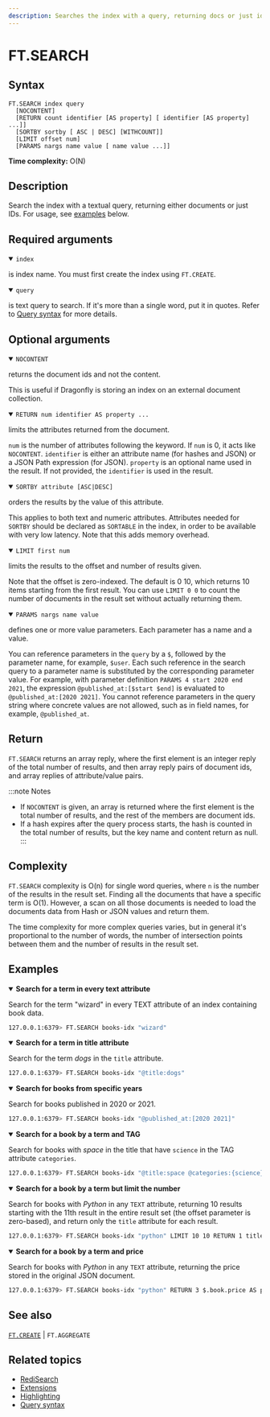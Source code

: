```yaml
---
description: Searches the index with a query, returning docs or just ids
---
```


# FT.SEARCH

## Syntax

    FT.SEARCH index query
      [NOCONTENT]
      [RETURN count identifier [AS property] [ identifier [AS property] ...]]
      [SORTBY sortby [ ASC | DESC] [WITHCOUNT]]
      [LIMIT offset num]
      [PARAMS nargs name value [ name value ...]]

**Time complexity:** O(N)

## Description

Search the index with a textual query, returning either documents or just IDs.
For usage, see [examples](#examples) below.

## Required arguments

<details open>
<summary><code>index</code></summary>

is index name. You must first create the index using `FT.CREATE`.
</details>

<details open>
<summary><code>query</code></summary> 

is text query to search. If it's more than a single word, put it in quotes.
Refer to [Query syntax](https://redis.io/docs/interact/search-and-query/query/) for more details.
</details>

## Optional arguments

<details open>
<summary><code>NOCONTENT</code></summary>

returns the document ids and not the content.

This is useful if Dragonfly is storing an index on an external document collection.
</details>

<details open>
<summary><code>RETURN num identifier AS property ...</code></summary>

limits the attributes returned from the document.

`num` is the number of attributes following the keyword. If `num` is 0, it acts like `NOCONTENT`.
`identifier` is either an attribute name (for hashes and JSON) or a JSON Path expression (for JSON).
`property` is an optional name used in the result. If not provided, the `identifier` is used in the result.
</details>

<details open>
<summary><code>SORTBY attribute [ASC|DESC]</code></summary>

orders the results by the value of this attribute.

This applies to both text and numeric attributes.
Attributes needed for `SORTBY` should be declared as `SORTABLE` in the index, in order to be available with very low latency.
Note that this adds memory overhead.
</details>

<details open>
<summary><code>LIMIT first num</code></summary>

limits the results to the offset and number of results given.

Note that the offset is zero-indexed.
The default is 0 10, which returns 10 items starting from the first result.
You can use `LIMIT 0 0` to count the number of documents in the result set without actually returning them.
</details>

<details open>
<summary><code>PARAMS nargs name value</code></summary>

defines one or more value parameters. Each parameter has a name and a value.

You can reference parameters in the `query` by a `$`, followed by the parameter name, for example, `$user`.
Each such reference in the search query to a parameter name is substituted by the corresponding parameter value.
For example, with parameter definition `PARAMS 4 start 2020 end 2021`, the expression `@published_at:[$start $end]` is evaluated to `@published_at:[2020 2021]`.
You cannot reference parameters in the query string where concrete values are not allowed, such as in field names, for example, `@published_at`.
</details>

## Return

`FT.SEARCH` returns an array reply, where the first element is an integer reply of the total number of results, and then array reply pairs of document ids, and array replies of attribute/value pairs.

:::note Notes
- If `NOCONTENT` is given, an array is returned where the first element is the total number of results, and the rest of the members are document ids.
- If a hash expires after the query process starts, the hash is counted in the total number of results, but the key name and content return as null.
:::

## Complexity

`FT.SEARCH` complexity is O(n) for single word queries, where `n` is the number of the results in the result set.
Finding all the documents that have a specific term is O(1).
However, a scan on all those documents is needed to load the documents data from Hash or JSON values and return them.

The time complexity for more complex queries varies, but in general it's proportional to the number of words,
the number of intersection points between them and the number of results in the result set.

## Examples

<details open>
<summary><b>Search for a term in every text attribute</b></summary>

Search for the term "wizard" in every TEXT attribute of an index containing book data.

``` bash
127.0.0.1:6379> FT.SEARCH books-idx "wizard"
```
</details>

<details open>
<summary><b>Search for a term in title attribute</b></summary>

Search for the term _dogs_ in the `title` attribute.

``` bash
127.0.0.1:6379> FT.SEARCH books-idx "@title:dogs"
```
</details>

<details open>
<summary><b>Search for books from specific years</b></summary>

Search for books published in 2020 or 2021.

``` bash
127.0.0.1:6379> FT.SEARCH books-idx "@published_at:[2020 2021]"
```
</details>

<details open>
<summary><b>Search for a book by a term and TAG</b></summary>

Search for books with _space_ in the title that have `science` in the TAG attribute `categories`.

``` bash
127.0.0.1:6379> FT.SEARCH books-idx "@title:space @categories:{science}"
```
</details>

<details open>
<summary><b>Search for a book by a term but limit the number</b></summary>

Search for books with _Python_ in any `TEXT` attribute, returning 10 results starting with the 11th result in the
entire result set (the offset parameter is zero-based), and return only the `title` attribute for each result.

``` bash
127.0.0.1:6379> FT.SEARCH books-idx "python" LIMIT 10 10 RETURN 1 title
```
</details>

<details open>
<summary><b>Search for a book by a term and price</b></summary>

Search for books with _Python_ in any `TEXT` attribute, returning the price stored in the original JSON document.

``` bash
127.0.0.1:6379> FT.SEARCH books-idx "python" RETURN 3 $.book.price AS price
```
</details>

## See also

[`FT.CREATE`](./ft.create.md) | `FT.AGGREGATE` 

## Related topics

- [RediSearch](https://redis.io/docs/stack/search)
- [Extensions](https://redis.io/docs/interact/search-and-query/administration/extensions/)
- [Highlighting](https://redis.io/docs/interact/search-and-query/advanced-concepts/highlight/)
- [Query syntax](https://redis.io/docs/interact/search-and-query/query/)
